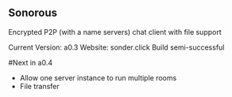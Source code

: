 ## Sonorous
Encrypted P2P (with a name servers) chat client with file support

Current Version: a0.3
Website: sonder.click
Build semi-successful

#Next in a0.4
- Allow one server instance to run multiple rooms
- File transfer
